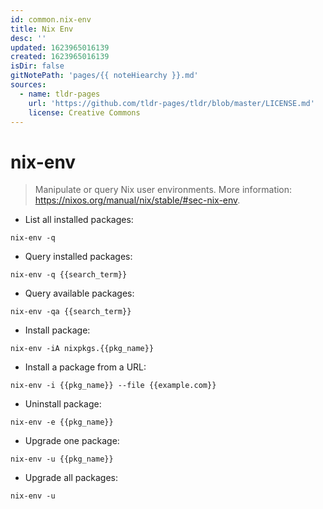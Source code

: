 ```yaml
---
id: common.nix-env
title: Nix Env
desc: ''
updated: 1623965016139
created: 1623965016139
isDir: false
gitNotePath: 'pages/{{ noteHiearchy }}.md'
sources:
  - name: tldr-pages
    url: 'https://github.com/tldr-pages/tldr/blob/master/LICENSE.md'
    license: Creative Commons
---
```

# nix-env

> Manipulate or query Nix user environments.
> More information: <https://nixos.org/manual/nix/stable/#sec-nix-env>.

- List all installed packages:

`nix-env -q`

- Query installed packages:

`nix-env -q {{search_term}}`

- Query available packages:

`nix-env -qa {{search_term}}`

- Install package:

`nix-env -iA nixpkgs.{{pkg_name}}`

- Install a package from a URL:

`nix-env -i {{pkg_name}} --file {{example.com}}`

- Uninstall package:

`nix-env -e {{pkg_name}}`

- Upgrade one package:

`nix-env -u {{pkg_name}}`

- Upgrade all packages:

`nix-env -u`

